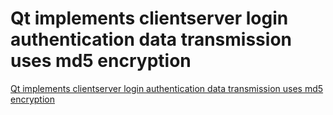 # Qt implements clientserver login authentication  data transmission uses md5 encryption
[Qt implements clientserver login authentication  data transmission uses md5 encryption](https://aiwithcloud.com/2022/09/16/qt_implements_clientserver_login_authentication__data_transmission_uses_md5_encryption/)